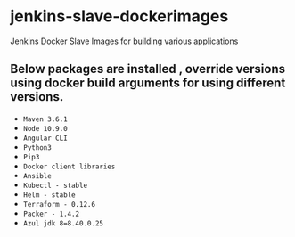 # jenkins-slave-dockerimages
Jenkins Docker Slave Images for building various applications 

## Below packages are installed  , override versions using docker build arguments for using different versions. 

- `Maven 3.6.1`
- `Node 10.9.0`
- `Angular CLI`
- `Python3`
- `Pip3`
- `Docker client libraries`
- `Ansible`
- `Kubectl - stable`
- `Helm - stable`
- `Terraform - 0.12.6`
- `Packer - 1.4.2`
- `Azul jdk 8=8.40.0.25`
